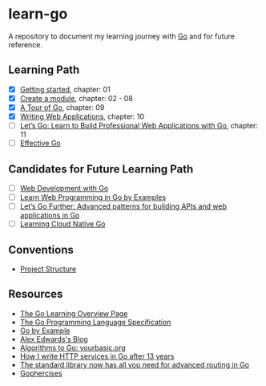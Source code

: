 # learn-go

A repository to document my learning journey with [Go](https://go.dev/) and for future reference.

## Learning Path

- [x] [Getting started](https://go.dev/doc/tutorial/getting-started.html), chapter: 01
- [x] [Create a module](https://go.dev/doc/tutorial/create-module.html), chapter: 02 - 08
- [x] [A Tour of Go](https://go.dev/tour/), chapter: 09
- [x] [Writing Web Applications](https://go.dev/doc/articles/wiki/), chapter: 10
- [ ] [Let’s Go: Learn to Build Professional Web Applications with Go](https://lets-go.alexedwards.net/), chapter: 11
- [ ] [Effective Go](https://go.dev/doc/effective_go)

## Candidates for Future Learning Path

- [ ] [Web Development with Go](https://www.usegolang.com/)
- [ ] [Learn Web Programming in Go by Examples](https://gowebexamples.com/)
- [ ] [Let’s Go Further: Advanced patterns for building APIs and web applications in Go](https://lets-go-further.alexedwards.net/)
- [ ] [Learning Cloud Native Go](https://github.com/learning-cloud-native-go/myapp)

## Conventions

- [Project Structure](/conventions/project-structure/)

## Resources

- [The Go Learning Overview Page](https://go.dev/learn/)
- [The Go Programming Language Specification](https://go.dev/ref/spec)
- [Go by Example](https://gobyexample.com/)
- [Alex Edwards's Blog](https://www.alexedwards.net/blog)
- [Algorithms to Go: yourbasic.org](https://yourbasic.org/)
- [How I write HTTP services in Go after 13 years](https://grafana.com/blog/2024/02/09/how-i-write-http-services-in-go-after-13-years/)
- [The standard library now has all you need for advanced routing in Go](https://www.youtube.com/watch?v=H7tbjKFSg58)
- [Gophercises](https://gophercises.com/)
